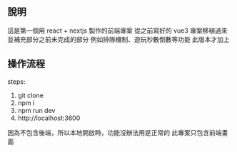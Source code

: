 ## 說明

這是第一個用 react + nextjs 製作的前端專案
從之前寫好的 vue3 專案移植過來
並補充部分之前未完成的部分
例如排隊機制、遊玩秒數倒數等功能
此版本才加上

## 操作流程

steps:

1. git clone
2. npm i
3. npm run dev
4. http://localhost:3600

因為不包含後端，所以本地開啟時，功能沒辦法用是正常的
此專案只包含前端畫面
